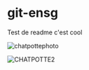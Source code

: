 # git-ensg
Test de readme
c'est cool

![chatpottephoto](https://img-31.ccm2.net/ew4D7yaai4ptu7jiEwH-FIPpu2s=/580x348/smart/48e1ff8032dc465cb5332b34da10177d/ccmcms-hugo/10557808.jpg)


![CHATPOTTE2](https://encrypted-tbn0.gstatic.com/images?q=tbn:ANd9GcShgvZoZWQnk_wJD2B-e2dTHCWneBcQI7536vJE0MelOzQwqtZAS-wAT09vr_g2WWXrLi8&usqp=CAU)
